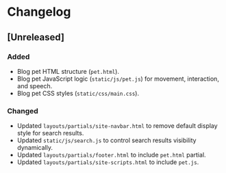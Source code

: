 # Changelog

## [Unreleased]

### Added
- Blog pet HTML structure (`pet.html`).
- Blog pet JavaScript logic (`static/js/pet.js`) for movement, interaction, and speech.
- Blog pet CSS styles (`static/css/main.css`).

### Changed
- Updated `layouts/partials/site-navbar.html` to remove default display style for search results.
- Updated `static/js/search.js` to control search results visibility dynamically.
- Updated `layouts/partials/footer.html` to include `pet.html` partial.
- Updated `layouts/partials/site-scripts.html` to include `pet.js`.

